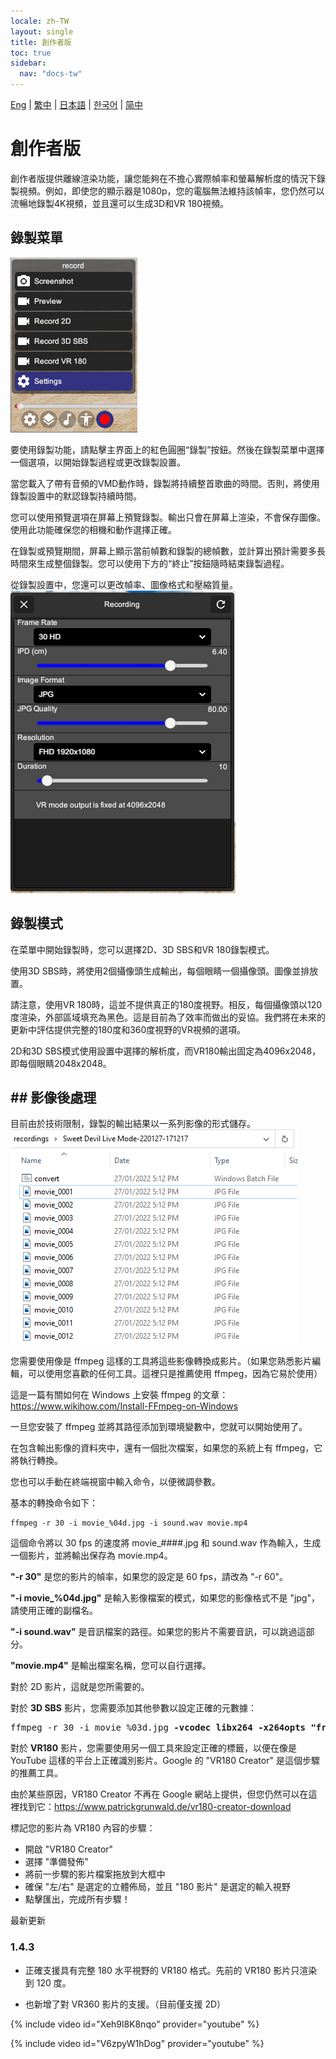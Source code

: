```yaml
---
locale: zh-TW
layout: single
title: 創作者版
toc: true
sidebar:
  nav: "docs-tw"
---
```

[Eng](/dancexr/creator) | [繁中](/tw/dancexr/creator) | [日本語](/jp/dancexr/creator) | [한국어](/kr/dancexr/creator) | [简中](/zh/dancexr/creator)


# 創作者版

創作者版提供離線渲染功能，讓您能夠在不擔心實際幀率和螢幕解析度的情況下錄製視頻。例如，即使您的顯示器是1080p，您的電腦無法維持該幀率，您仍然可以流暢地錄製4K視頻，並且還可以生成3D和VR 180視頻。

## 錄製菜單

![錄製菜單](/images/record_menu.png)

要使用錄製功能，請點擊主界面上的紅色圓圈“錄製”按鈕。然後在錄製菜單中選擇一個選項，以開始錄製過程或更改錄製設置。

當您載入了帶有音頻的VMD動作時，錄製將持續整首歌曲的時間。否則，將使用錄製設置中的默認錄製持續時間。

您可以使用預覽選項在屏幕上預覽錄製。輸出只會在屏幕上渲染，不會保存圖像。使用此功能確保您的相機和動作選擇正確。

在錄製或預覽期間，屏幕上顯示當前幀數和錄製的總幀數，並計算出預計需要多長時間來生成整個錄製。您可以使用下方的“終止”按鈕隨時結束錄製過程。

從錄製設置中，您還可以更改幀率、圖像格式和壓縮質量。
![錄製設置](/images/record_setting.png)

## 錄製模式

在菜單中開始錄製時，您可以選擇2D、3D SBS和VR 180錄製模式。

使用3D SBS時，將使用2個攝像頭生成輸出，每個眼睛一個攝像頭。圖像並排放置。

請注意，使用VR 180時，這並不提供真正的180度視野。相反，每個攝像頭以120度渲染，外部區域填充為黑色。這是目前為了效率而做出的妥協。我們將在未來的更新中評估提供完整的180度和360度視野的VR視頻的選項。

2D和3D SBS模式使用設置中選擇的解析度，而VR180輸出固定為4096x2048，即每個眼睛2048x2048。
## ## 影像後處理

目前由於技術限制，錄製的輸出結果以一系列影像的形式儲存。
![錄製影像](/images/record_images.png)

您需要使用像是 ffmpeg 這樣的工具將這些影像轉換成影片。（如果您熟悉影片編輯，可以使用您喜歡的任何工具。這裡只是推薦使用 ffmpeg，因為它易於使用）

這是一篇有關如何在 Windows 上安裝 ffmpeg 的文章：https://www.wikihow.com/Install-FFmpeg-on-Windows

一旦您安裝了 ffmpeg 並將其路徑添加到環境變數中，您就可以開始使用了。

在包含輸出影像的資料夾中，還有一個批次檔案，如果您的系統上有 ffmpeg，它將執行轉換。

您也可以手動在終端視窗中輸入命令，以便微調參數。

基本的轉換命令如下：
```
ffmpeg -r 30 -i movie_%04d.jpg -i sound.wav movie.mp4
```

這個命令將以 30 fps 的速度將 movie_####.jpg 和 sound.wav 作為輸入，生成一個影片，並將輸出保存為 movie.mp4。

**"-r 30"** 是您的影片的幀率，如果您的設定是 60 fps，請改為 "-r 60"。

**"-i movie_%04d.jpg"** 是輸入影像檔案的模式，如果您的影像格式不是 "jpg"，請使用正確的副檔名。

**"-i sound.wav"** 是音訊檔案的路徑。如果您的影片不需要音訊，可以跳過這部分。

**"movie.mp4"** 是輸出檔案名稱，您可以自行選擇。

對於 2D 影片，這就是您所需要的。

對於 **3D SBS** 影片，您需要添加其他參數以設定正確的元數據：
<pre>
ffmpeg -r 30 -i movie_%03d.jpg <b>-vcodec libx264 -x264opts "frame-packing=3"</b> movie.mp4
</pre>

對於 **VR180** 影片，您需要使用另一個工具來設定正確的標籤，以便在像是 YouTube 這樣的平台上正確識別影片。Google 的 "VR180 Creator" 是這個步驟的推薦工具。

由於某些原因，VR180 Creator 不再在 Google 網站上提供，但您仍然可以在這裡找到它：https://www.patrickgrunwald.de/vr180-creator-download

標記您的影片為 VR180 內容的步驟：
* 開啟 "VR180 Creator"
* 選擇 "準備發佈"
* 將前一步驟的影片檔案拖放到大框中
* 確保 "左/右" 是選定的立體佈局，並且 "180 影片" 是選定的輸入視野
* 點擊匯出，完成所有步驟！

最新更新
### 1.4.3
* 正確支援具有完整 180 水平視野的 VR180 格式。先前的 VR180 影片只渲染到 120 度。

* 也新增了對 VR360 影片的支援。（目前僅支援 2D）

{% include video id="Xeh9l8K8nqo" provider="youtube" %}

{% include video id="V6zpyW1hDog" provider="youtube" %}